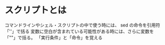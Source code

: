 スクリプトとは
=======
コマンドラインやシェル・スクリプトの中で使う時には、 sed の命令を引用符「''」で括る
変数に空白が含まれている可能性がある時には、さらに変数を「""」で括る。 
「実行条件」と「命令」を覚える
